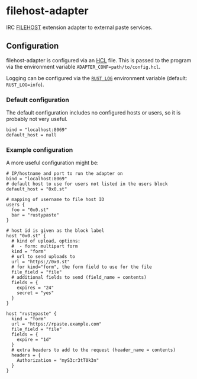 # filehost-adapter

IRC [FILEHOST](https://soju.im/filehost) extension adapter to external paste services.

## Configuration

filehost-adapter is configured via an [HCL](https://github.com/hashicorp/hcl/blob/main/hclsyntax/spec.md)
file. This is passed to the program via the environment variable `ADAPTER_CONF=path/to/config.hcl`.

Logging can be configured via the [`RUST_LOG`](https://docs.rs/env_logger/latest/env_logger/#enabling-logging)
environment variable (default: `RUST_LOG=info`).

### Default configuration

The default configuration includes no configured hosts or users, so it is probably not very useful.

```hcl
bind = "localhost:8069"
default_host = null
```

### Example configuration

A more useful configuration might be:

```hcl
# IP/hostname and port to run the adapter on
bind = "localhost:8069"
# default host to use for users not listed in the users block
default_host = "0x0.st"

# mapping of username to file host ID
users {
  foo = "0x0.st"
  bar = "rustypaste"
}

# host id is given as the block label
host "0x0.st" {
  # kind of upload, options:
  #  - form: multipart form
  kind = "form"
  # url to send uploads to
  url = "https://0x0.st"
  # for kind="form", the form field to use for the file
  file_field = "file"
  # additional fields to send (field_name = contents)
  fields = {
    expires = "24"
    secret = "yes"
  }
}

host "rustypaste" {
  kind = "form"
  url = "https://rpaste.example.com"
  file_field = "file"
  fields = {
    expire = "1d"
  }
  # extra headers to add to the request (header_name = contents)
  headers = {
    Authorization = "myS3cr3tT0k3n"
  }
}

```
